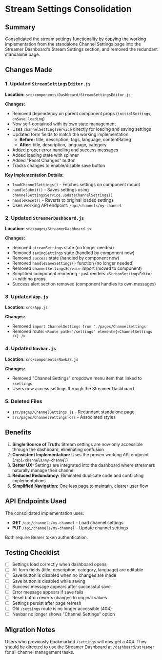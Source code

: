# Stream Settings Consolidation

## Summary
Consolidated the stream settings functionality by copying the working implementation from the standalone Channel Settings page into the Streamer Dashboard's Stream Settings section, and removed the redundant standalone page.

## Changes Made

### 1. Updated `StreamSettingsEditor.js`
**Location:** `src/components/Dashboard/StreamSettingsEditor.js`

**Changes:**
- Removed dependency on parent component props (`initialSettings`, `onSave`, `loading`)
- Now self-contained with its own state management
- Uses `channelSettingsService` directly for loading and saving settings
- Updated form fields to match the working implementation:
  - **Before:** title, description, tags, language, contentRating
  - **After:** title, description, language, category
- Added proper error handling and success messages
- Added loading state with spinner
- Added "Reset Changes" button
- Tracks changes to enable/disable save button

**Key Implementation Details:**
- `loadChannelSettings()` - Fetches settings on component mount
- `handleSubmit()` - Saves settings using `channelSettingsService.updateChannelSettings()`
- `handleReset()` - Reverts to original loaded settings
- Uses working API endpoint: `/api/channels/my-channel`

### 2. Updated `StreamerDashboard.js`
**Location:** `src/pages/StreamerDashboard.js`

**Changes:**
- Removed `streamSettings` state (no longer needed)
- Removed `savingSettings` state (handled by component now)
- Removed `success` state (handled by component now)
- Removed `handleSaveSettings()` function (no longer needed)
- Removed `channelSettingsService` import (moved to component)
- Simplified component rendering - just renders `<StreamSettingsEditor />` with no props
- Success alert section removed (component handles its own messages)

### 3. Updated `App.js`
**Location:** `src/App.js`

**Changes:**
- Removed `import ChannelSettings from './pages/ChannelSettings'`
- Removed route: `<Route path="/settings" element={<ChannelSettings />} />`

### 4. Updated `Navbar.js`
**Location:** `src/components/Navbar.js`

**Changes:**
- Removed "Channel Settings" dropdown menu item that linked to `/settings`
- Users now access settings through the Streamer Dashboard

### 5. Deleted Files
- `src/pages/ChannelSettings.js` - Redundant standalone page
- `src/pages/ChannelSettings.css` - Associated styles

## Benefits

1. **Single Source of Truth:** Stream settings are now only accessible through the dashboard, eliminating confusion
2. **Consistent Implementation:** Uses the proven working API endpoint (`/api/channels/my-channel`)
3. **Better UX:** Settings are integrated into the dashboard where streamers naturally manage their channel
4. **Reduced Redundancy:** Eliminated duplicate code and conflicting implementations
5. **Simplified Navigation:** One less page to maintain, clearer user flow

## API Endpoints Used

The consolidated implementation uses:
- **GET** `/api/channels/my-channel` - Load channel settings
- **PUT** `/api/channels/my-channel` - Update channel settings

Both require Bearer token authentication.

## Testing Checklist

- [ ] Settings load correctly when dashboard opens
- [ ] All form fields (title, description, category, language) are editable
- [ ] Save button is disabled when no changes are made
- [ ] Save button is disabled while saving
- [ ] Success message appears after successful save
- [ ] Error message appears if save fails
- [ ] Reset button reverts changes to original values
- [ ] Settings persist after page refresh
- [ ] Old `/settings` route is no longer accessible (404)
- [ ] Navbar no longer shows "Channel Settings" option

## Migration Notes

Users who previously bookmarked `/settings` will now get a 404. They should be directed to use the Streamer Dashboard at `/dashboard/streamer` for all channel management tasks.
